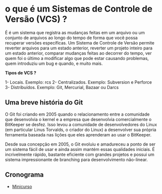 # o que é um Sistemas de Controle de Versão (VCS) ?

É é um sistema que registra as mudanças feitas em um arquivo ou um conjunto de arquivos ao longo do tempo de forma que você possa recuperar versões específicas. Um Sistema de Controle de Versão permite reverter arquivos para um estado anterior, reverter um projeto inteiro para um estado anterior, comparar mudanças feitas ao decorrer do tempo, ver quem foi o último a modificar algo que pode estar causando problemas, quem introduziu um bug e quando, e muito mais.

__Tipos de VCS ?__

1- Locais. Exemplo: rcs
2- Centralizados. Exemplo: Subversion e Perforce
3- Distribuídos. Exemplo:  Git, Mercurial, Bazaar ou Darcs

## Uma breve história do Git
O Git foi criando em 2005 quando o relacionamento entre a comunidade que desenvolvia o kernel e a empresa que desenvolvia comercialmente o BitKeeper se desfez.  Isso levou a comunidade de desenvolvedores do Linux (em particular Linus Torvalds, o criador do Linux) a desenvolver sua própria ferramenta baseada nas lições que eles aprenderam ao usar o BitKeeper.

Desde sua concepção em 2005, o Git evoluiu e amadureceu a ponto de ser um sistema fácil de usar e ainda assim mantém essas qualidades iniciais. É incrivelmente rápido, bastante eficiente com grandes projetos e possui um sistema impressionante de branching para desenvolvimento não-linear.

## Cronograma

* [Minicurso](Minicurso.md)
